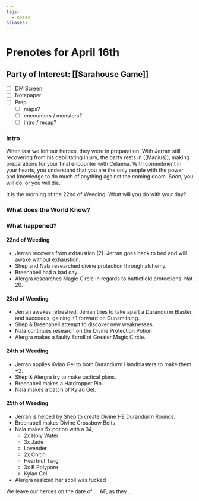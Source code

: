 ```yaml
---
tags:
  - notes
aliases:
---
```


# Prenotes for April 16th
## Party of Interest: [[Sarahouse Game]]
- [ ] DM Screen
- [ ] Notepaper
- [ ] Prep
	- [ ] maps?
	- [ ] encounters / monsters?
	- [ ] intro / recap?

### Intro
When last we left our heroes, they were in preparation. With Jerran still recovering from his debilitating injury, the party rests in [[Magius]], making preparations for your final encounter with Celaena. With commitment in your hearts, you understand that you are the only people with the power and knowledge to do much of anything against the coming doom. Soon, you will do, or you will die.

It is the morning of the 22nd of Weeding. What will you do with your day?

### What does the World Know?


### What happened?
#### 22nd of Weeding
- Jerran recovers from exhaustion (2). Jerran goes back to bed and will awake without exhaustion.
- Shep and Nala researched divine protection through alchemy.
- Breenabell had a bad day.
- Alergra researches Magic Circle in regards to battlefield protections. Nat 20.

#### 23rd of Weeding
- Jerran awakes refreshed. Jerran tries to take apart a Durandurm Blaster, and succeeds, gaining +1 forward on Gunsmithing. 
- Shep & Breenabell attempt to discover new weaknesses.
- Nala continues research on the Divine Protection Potion
- Alergra makes a faulty Scroll of Greater Magic Circle.

#### 24th of Weeding
- Jerran applies Kylao Gel to both Durandurm Handblasters to make them +2.
- Shep & Alergra try to make tactical plans.
- Breenabell makes a Hatdropper Pin.
- Nala makes a batch of Kylao Gel.

#### 25th of Weeding
- Jerran is helped by Shep to create Divine HE Durandurm Rounds.
- Breenabell makes Divine Crossbow Bolts
- Nala makes 5x potion with a 34;
	- 2x Holy Water
	- 3x Jade
	- Lavender
	- 2x Chitin
	- Heartnut Twig
	- 3x B Polypore
	- Kylao Gel
- Alergra realized her scoll was fucked

We leave our heroes on the date of ... AF, as they ...